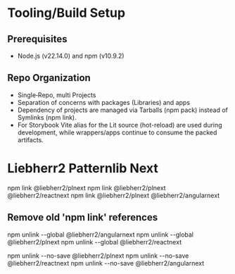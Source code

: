 # Tooling/Build Setup

## Prerequisites

- Node.js (v22.14.0) and npm (v10.9.2)

## Repo Organization

- Single‑Repo, multi Projects
- Separation of concerns with packages (Libraries) and apps
- Dependency of projects are managed via Tarballs (npm pack) instead of Symlinks (npm link).
- For Storybook Vite alias for the Lit source (hot-reload) are used during development, while wrappers/apps continue to consume the packed artifacts.

# Liebherr2 Patternlib Next

npm link @liebherr2/plnext
npm link @liebherr2/plnext @liebherr2/reactnext
npm link @liebherr2/plnext @liebherr2/angularnext

## Remove old 'npm link' references

npm unlink --global @liebherr2/angularnext
npm unlink --global @liebherr2/plnext
npm unlink --global @liebherr2/reactnext

npm unlink --no-save @liebherr2/plnext
npm unlink --no-save @liebherr2/reactnext
npm unlink --no-save @liebherr2/angularnext
